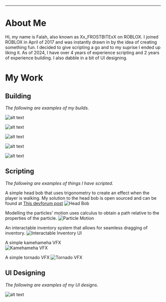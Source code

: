 ---

# About Me

Hi, my name is Falah, also known as Xx_FROSTBITExX on ROBLOX. 
I joined ROBLOX in April of 2017 and was instantly drawn in by the idea of creating something fun.
I decided to give scripting a go and to my suprise I ended up liking it.
As of 2024, I have over 4 years of experience scripting and 2 years of experience building.
I also dabble in a bit of UI designing.

# My Work

## Building
_The following are examples of my builds._

![alt text][logo]

[logo]: https://github.com/falahfaz/falahfaz.github.io/assets/140397265/56f34ee6-a4bb-444f-92b6-1da355e0b7d7 "High Poly Menu"

![alt text][logo 2]

[logo 2]: https://github.com/falahfaz/falahfaz.github.io/assets/140397265/132ec870-7558-4b1a-8ad3-997876bbe2e3 "Low Poly Islands"

![alt text][logo 3]

[logo 3]: https://github.com/falahfaz/falahfaz.github.io/assets/140397265/3ef65222-eaea-490e-bbed-e1af0428bea8 "Low Poly Island Hut"

![alt text][logo 4]

[logo 4]: https://github.com/falahfaz/falahfaz.github.io/assets/140397265/d862137d-1b1f-4630-9c45-f78bec95472d "Low Poly Island Hut"

![alt text][logo 5]

[logo 5]: https://github.com/falahfaz/falahfaz.github.io/assets/140397265/ccafff80-c6f6-4c5c-a02e-458b35f09d39 "Low Poly Sci-Fi Hallway"

## Scripting
_The following are examples of things I have scripted._

A simple head bob that uses trigonometry to create an effect when the player is walking. 
My solution to the head bob is open sourced and can be found at [This devforum post](https://devforum.roblox.com/t/creating-steady-camera-head-bob/1510676/3)
![Head Bob](https://github.com/falahfaz/falahfaz.github.io/assets/140397265/e69cb029-cbeb-4ac6-9f92-9464d76ce3b6)

Modelling the particles' motion uses calculus to obtain a path relative to the properties of the particle.
![Particle Motion](https://github.com/falahfaz/falahfaz.github.io/assets/140397265/cb8d6b75-3261-4151-96e5-1e3fd69acb5c)

An interactable inventory system that allows for seamless dragging of inventory.
![Interactable Inventory UI](https://github.com/falahfaz/falahfaz.github.io/assets/140397265/eba48a19-f9c0-4258-b7c0-2435122ff225)

A simple kamehameha VFX  
![Kamehameha VFX](https://github.com/falahfaz/falahfaz.github.io/assets/140397265/69367299-e99d-4d1b-931b-fdf9aa402497)

A simple tornado VFX 
![Tornado VFX](https://github.com/falahfaz/falahfaz.github.io/assets/140397265/50e9f11a-0e36-40fc-8a4c-0f18ff9cfa47)

## UI Designing
_The following are examples of my UI designs._

![alt text][logo 6]

[logo 6]: https://github.com/falahfaz/falahfaz.github.io/assets/140397265/581f3d6f-888f-48b0-9cc6-0c9800c003a0 "Inventory UI"

```
